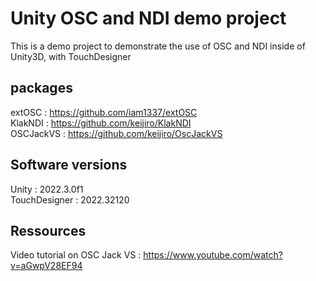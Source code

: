 # Unity OSC and NDI demo project
This is a demo project to demonstrate the use of OSC and NDI inside of Unity3D, with TouchDesigner

## packages
extOSC : https://github.com/iam1337/extOSC  
KlakNDI : https://github.com/keijiro/KlakNDI  
OSCJackVS : https://github.com/keijiro/OscJackVS

## Software versions
Unity : 2022.3.0f1  
TouchDesigner : 2022.32120

## Ressources
Video tutorial on OSC Jack VS : https://www.youtube.com/watch?v=aGwpV28EF94

